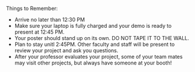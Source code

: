 Things to Remember:

* Arrive no later than 12:30 PM
* Make sure your laptop is fully charged and your demo is ready to present at 12:45 PM.
* Your poster should stand up on its own. DO NOT TAPE IT TO THE WALL.
* Plan to stay unitl 2:45PM. Other faculty and staff will be present to review your project and ask you questions.
* After your professor evaluates your project, some of your team mates may visit other projects, but always have someone at your booth!
